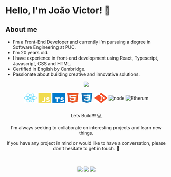 # Hello, I'm João Victor! 👋

## About me
- I'm a Front-End Developer and currently I'm pursuing a degree in Software Engineering at PUC.
- I'm 20 years old.
- I have experience in front-end development using React, Typescript, Javascript, CSS and HTML.
- Certified in English by Cambridge.
- Passionate about building creative and innovative solutions.

<meta name="viewport" content="width=device-width, initial-scale=1.0, minimum-scale=1.0">
<div align="center">
  <a href="https://github.com/joaovictor-ferreira">
    <img height="150em" src="https://github-readme-stats.vercel.app/api/top-langs/?username=joaovictor-ferreira&theme=aura&hide_border=false&&layout=compact"/>
  </a>
</div>

<div align="center" valign="top"><br>
  <img align="center" alt="React" height="30" width="40" src="https://raw.githubusercontent.com/devicons/devicon/master/icons/react/react-original.svg">
  <img align="center" alt="Js" height="30" width="40" src="https://raw.githubusercontent.com/devicons/devicon/master/icons/javascript/javascript-plain.svg">
  <img align="center" alt="Js" height="30" width="40" src="https://raw.githubusercontent.com/devicons/devicon/master/icons/typescript/typescript-plain.svg">
  <img align="center" alt="HTML" height="30" width="40" src="https://raw.githubusercontent.com/devicons/devicon/master/icons/html5/html5-original.svg">
  <img align="center" alt="CSS" height="30" width="40" src="https://raw.githubusercontent.com/devicons/devicon/master/icons/css3/css3-original.svg">
  <img align="center" alt="git" height="30" width="40" src="https://raw.githubusercontent.com/devicons/devicon/master/icons/git/git-original.svg">
  <img align="center" alt="node" height="30" width="40" src="https://camo.githubusercontent.com/8d7500389365cd5fb067475412ecd642616447844f81b471c04097dccdca6a21/68747470733a2f2f63646e2d69636f6e732d706e672e666c617469636f6e2e636f6d2f3531322f353936382f353936383332322e706e67">
  <img align="center" alt="Etherum" height="30" width="40" src="https://cryptologos.cc/logos/ethereum-eth-logo.svg?v=025">

</div><br>

<div align="center">
  <p>Lets Build!!! 💻 </p>
  <p>I'm always seeking to collaborate on interesting projects and learn new things.</p>
  <p> If you have any project in mind or would like to have a conversation, please don't hesitate to get in touch. 📱</p>
</div>
<br><br>

<div align="center">
  <a href=https://www.linkedin.com/in/jo%C3%A3o-victor-eth/ target="_blank"><img src="https://img.shields.io/badge/-LinkedIn-%230077B5?style=for-the-badge&logo=linkedin&logoColor=white" target="_blank"></a> 
  <a href= devjoaovictorferreira@gmail.com><img src="https://img.shields.io/badge/-Gmail-%23333?style=for-the-badge&logo=gmail&logoColor=white" target="_blank"></a>
  <a href="https://www.instagram.com/joaovictor.eth/" target="_blank"><img src="https://img.shields.io/badge/-Instagram-%23E4405F?style=for-the-badge&logo=instagram&logoColor=white" target="_blank"></a>
</div>






